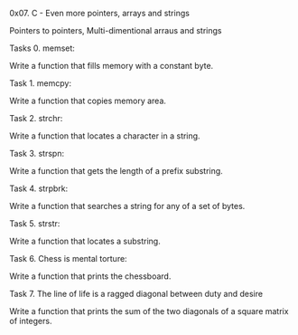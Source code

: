 0x07. C - Even more pointers, arrays and strings

Pointers to pointers, Multi-dimentional arraus and strings

Tasks 0. memset: 

Write a function that fills memory with a constant byte.

Task 1. memcpy: 

Write a function that copies memory area.

Task 2. strchr: 

Write a function that locates a character in a string.

Task 3. strspn: 

Write a function that gets the length of a prefix substring.

Task 4. strpbrk: 

Write a function that searches a string for any of a set of bytes.

Task 5. strstr: 

Write a function that locates a substring.

Task 6. Chess is mental torture: 

Write a function that prints the chessboard.

Task 7. The line of life is a ragged diagonal between duty and desire

Write a function that prints the sum of the two diagonals of a square matrix of integers.

